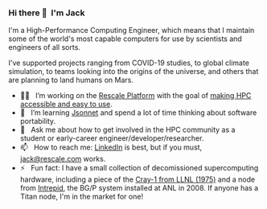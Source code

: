 ### Hi there 👋 &nbsp;I'm Jack

I'm a High-Performance Computing Engineer, which means that I maintain some of the world's most capable computers for use by scientists and engineers of all sorts. 

I've supported projects ranging from COVID-19 studies, to global climate simulation, to teams looking into the origins of the universe, and others that are planning to land humans on Mars.

- 👨‍💻 &nbsp; I’m working on the [Rescale Platform](https://www.rescale.com/) with the goal of [making HPC accessible and easy to use](https://about.rescale.com/rs/285-WFD-495/images/Rescale_Platform_Data_Sheet.pdf).
- 🌱 &nbsp; I’m learning [Jsonnet](https://jsonnet.org/) and spend a lot of time thinking about software portability.
- 💬 &nbsp; Ask me about how to get involved in the HPC community as a student or early-career engineer/developer/researcher.
- 📫 &nbsp; How to reach me: [LinkedIn](https://www.linkedin.com/in/jackcmorrison/) is best, but if you must, jack@rescale.com works.
- ⚡ &nbsp; Fun fact: I have a small collection of decomissioned supercomputing hardware, including a piece of the [Cray-1 from LLNL (1975)](https://www.computerhistory.org/collections/catalog/102675086) and a node from [Intrepid](https://www.top500.org/system/176322/), the BG/P system installed at ANL in 2008. If anyone has a Titan node, I'm in the market for one!
